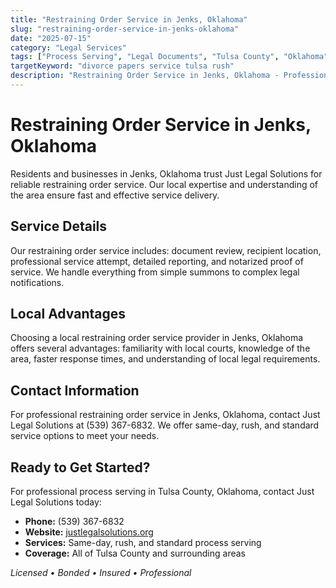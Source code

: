 ```yaml
---
title: "Restraining Order Service in Jenks, Oklahoma"
slug: "restraining-order-service-in-jenks-oklahoma"
date: "2025-07-15"
category: "Legal Services"
tags: ["Process Serving", "Legal Documents", "Tulsa County", "Oklahoma"]
targetKeyword: "divorce papers service tulsa rush"
description: "Restraining Order Service in Jenks, Oklahoma - Professional legal document delivery services in Tulsa County, Oklahoma. Licensed, bonded, and insured process servers."
---
```


# Restraining Order Service in Jenks, Oklahoma

Residents and businesses in Jenks, Oklahoma trust Just Legal Solutions for reliable restraining order service. Our local expertise and understanding of the area ensure fast and effective service delivery.

## Service Details

Our restraining order service includes: document review, recipient location, professional service attempt, detailed reporting, and notarized proof of service. We handle everything from simple summons to complex legal notifications.

## Local Advantages

Choosing a local restraining order service provider in Jenks, Oklahoma offers several advantages: familiarity with local courts, knowledge of the area, faster response times, and understanding of local legal requirements.

## Contact Information

For professional restraining order service in Jenks, Oklahoma, contact Just Legal Solutions at (539) 367-6832. We offer same-day, rush, and standard service options to meet your needs.

## Ready to Get Started?

For professional process serving in Tulsa County, Oklahoma, contact Just Legal Solutions today:

- **Phone:** (539) 367-6832
- **Website:** [justlegalsolutions.org](https://justlegalsolutions.org)
- **Services:** Same-day, rush, and standard process serving
- **Coverage:** All of Tulsa County and surrounding areas

*Licensed • Bonded • Insured • Professional*